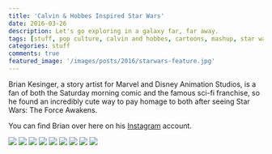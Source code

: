 ```yaml
---
title: 'Calvin & Hobbes Inspired Star Wars'
date: 2016-03-26
description: Let's go exploring in a galaxy far, far away.
tags: [stuff, pop culture, calvin and hobbes, cartoons, mashup, star wars]
categories: stuff
comments: true
featured_image: '/images/posts/2016/starwars-feature.jpg'
---
```


Brian Kesinger, a story artist for Marvel and Disney Animation Studios, is a fan of both the Saturday morning comic and the famous sci-fi franchise, so he found an incredibly cute way to pay homage to both after seeing Star Wars: The Force Awakens. 

You can find Brian over here on his [Instagram](https://www.instagram.com/briankesinger/) account.

<div class="gallery" data-columns="3">
	<img src="/images/posts/2016/starwars-1.jpg">
	<img src="/images/posts/2016/starwars-2.jpg">
	<img src="/images/posts/2016/starwars-3.jpg">
	<img src="/images/posts/2016/starwars-4.jpg">
	<img src="/images/posts/2016/starwars-5.jpg">
	<img src="/images/posts/2016/starwars-6.jpg">
	<img src="/images/posts/2016/starwars-7.jpg">
	<img src="/images/posts/2016/starwars-8.jpg">
	<img src="/images/posts/2016/starwars-9.jpg">
</div>
